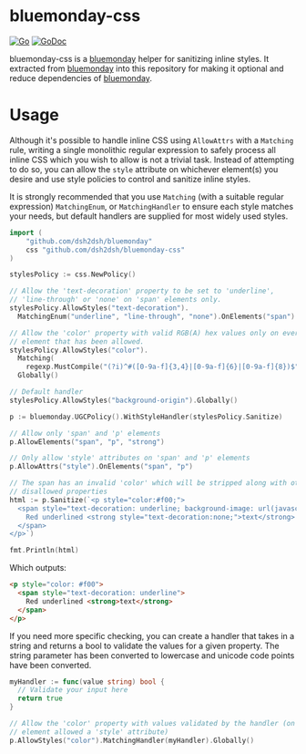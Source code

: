 # bluemonday-css

[![Go](https://github.com/dsh2dsh/bluemonday-css/actions/workflows/go.yml/badge.svg)](https://github.com/dsh2dsh/bluemonday-css/actions/workflows/go.yml)
[![GoDoc](https://godoc.org/github.com/dsh2dsh/bluemonday-css?status.png)](https://godoc.org/github.com/dsh2dsh/bluemonday-css)

bluemonday-css is a [bluemonday] helper for sanitizing inline styles. It
extracted from [bluemonday] into this repository for making it optional and
reduce dependencies of [bluemonday].

[bluemonday]: https://github.com/dsh2dsh/bluemonday

# Usage

Although it's possible to handle inline CSS using `AllowAttrs` with a `Matching`
rule, writing a single monolithic regular expression to safely process all
inline CSS which you wish to allow is not a trivial task. Instead of attempting
to do so, you can allow the `style` attribute on whichever element(s) you desire
and use style policies to control and sanitize inline styles.

It is strongly recommended that you use `Matching` (with a suitable regular
expression) `MatchingEnum`, or `MatchingHandler` to ensure each style matches
your needs, but default handlers are supplied for most widely used styles.

``` go
import (
	"github.com/dsh2dsh/bluemonday"
	css "github.com/dsh2dsh/bluemonday-css"
)
```

``` go
stylesPolicy := css.NewPolicy()

// Allow the 'text-decoration' property to be set to 'underline',
// 'line-through' or 'none' on 'span' elements only.
stylesPolicy.AllowStyles("text-decoration").
  MatchingEnum("underline", "line-through", "none").OnElements("span")

// Allow the 'color' property with valid RGB(A) hex values only on every HTML
// element that has been allowed.
stylesPolicy.AllowStyles("color").
  Matching(
    regexp.MustCompile("(?i)^#([0-9a-f]{3,4}|[0-9a-f]{6}|[0-9a-f]{8})$")).
  Globally()

// Default handler
stylesPolicy.AllowStyles("background-origin").Globally()

p := bluemonday.UGCPolicy().WithStyleHandler(stylesPolicy.Sanitize)

// Allow only 'span' and 'p' elements
p.AllowElements("span", "p", "strong")

// Only allow 'style' attributes on 'span' and 'p' elements
p.AllowAttrs("style").OnElements("span", "p")

// The span has an invalid 'color' which will be stripped along with other
// disallowed properties
html := p.Sanitize(`<p style="color:#f00;">
  <span style="text-decoration: underline; background-image: url(javascript:alert('XSS')); color: #f00ba; background-origin: invalidValue">
    Red underlined <strong style="text-decoration:none;">text</strong>
  </span>
</p>`)

fmt.Println(html)
```

Which outputs:

``` html
<p style="color: #f00">
  <span style="text-decoration: underline">
    Red underlined <strong>text</strong>
  </span>
</p>
```

If you need more specific checking, you can create a handler that takes in a
string and returns a bool to validate the values for a given property. The
string parameter has been converted to lowercase and unicode code points have
been converted.

``` go
myHandler := func(value string) bool {
  // Validate your input here
  return true
}

// Allow the 'color' property with values validated by the handler (on any
// element allowed a 'style' attribute)
p.AllowStyles("color").MatchingHandler(myHandler).Globally()
```
